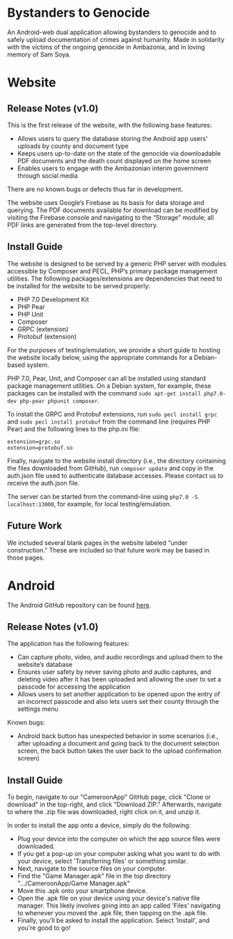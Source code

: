 # Bystanders to Genocide

An Android-web dual application allowing bystanders to genocide and to safely upload documentation of crimes against humanity. Made in solidarity with the victims of the ongoing genocide in Ambazonia, and in loving memory of Sam Soya.

# Website

## Release Notes (v1.0)

This is the first release of the website, with the following base features:

* Allows users to query the database storing the Android app users’ uploads by county and document type
* Keeps users up-to-date on the state of the genocide via downloadable PDF documents and the death count displayed on the home screen
* Enables users to engage with the Ambazonian interim government through social media

There are no known bugs or defects thus far in development.

The website uses Google’s Firebase as its basis for data storage and querying. The PDF documents available for download can be modified by visiting the Firebase console and navigating to the “Storage” module; all PDF links are generated from the top-level directory.

## Install Guide

The website is designed to be served by a generic PHP server with modules accessible by Composer and PECL, PHP’s primary package management utilities. The following packages/extensions are dependencies that need to be installed for the website to be served properly:

* PHP 7.0 Development Kit
* PHP Pear
* PHP Unit
* Composer
* GRPC (extension)
* Protobuf (extension)

For the purposes of testing/emulation, we provide a short guide to hosting the website locally below, using the appropriate commands for a Debian-based system.

PHP 7.0, Pear, Unit, and Composer can all be installed using standard package management utilities. On a Debian system, for example, these packages can be installed with the command `sudo apt-get install php7.0-dev php-pear phpunit composer`.

To install the GRPC and Protobuf extensions, run `sudo pecl install grpc` and `sudo pecl install protobuf` from the command line (requires PHP Pear) and the following lines to the php.ini file:
```
extension=grpc.so
extension=protobuf.so
```

Finally, navigate to the website install directory (i.e., the directory containing the files downloaded from GitHub), run `composer update` and copy in the auth.json file used to authenticate database accesses. Please contact us to receive the auth.json file.

The server can be started from the command-line using `php7.0 -S localhost:13000`, for example, for local testing/emulation.

## Future Work

We included several blank pages in the website labeled “under construction.” These are included so that future work may be based in those pages.

# Android

The Android GitHub repository can be found [here](https://github.com/DoctorPepper/CameroonApp).

## Release Notes (v1.0)

The application has the following features:

* Can capture photo, video, and audio recordings and upload them to the website’s database
* Ensures user safety by never saving photo and audio captures, and deleting video after it has been uploaded and allowing the user to set a passcode for accessing the application
* Allows users to set another application to be opened upon the entry of an incorrect passcode and also lets users set their county through the settings menu

Known bugs:

* Android back button has unexpected behavior in some scenarios (i.e., after uploading a document and going back to the document selection screen, the back button takes the user back to the upload confirmation screen)

## Install Guide

To begin, navigate to our "CameroonApp" GitHub page, click "Clone or download" in the top-right, and click "Download ZIP." Afterwards, navigate to where the .zip file was downloaded, right click on it, and unzip it. 

In order to install the app onto a device, simply do the following:

* Plug your device into the computer on which the app source files were downloaded.
* If you get a pop-up on your computer asking what you want to do with your device, select 'Transferring files' or something similar.
* Next, navigate to the source files on your computer.
* Find the "Game Manager.apk" file in the top directory ".../CameroonApp/Game Manager.apk"
* Move this .apk onto your smartphone device.
* Open the .apk file on your device using your device's native file manager. This likely involves going into an app called 'Files' navigating to whenever you moved the .apk file, then tapping on the .apk file.
* Finally, you'll be asked to install the application. Select 'Install', and you're good to go!
